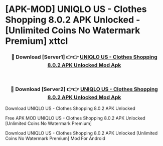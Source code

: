 # [APK-MOD] UNIQLO US - Clothes Shopping 8.0.2 APK Unlocked - [Unlimited Coins No Watermark Premium] xttcl



<div align="center">
<h3>🔴 Download [Server1] 👉👉 <a href="https://momento.my/?title=UNIQLO_US_-_Clothes_Shopping_8.0.2_APK_Unlocked">UNIQLO US - Clothes Shopping 8.0.2 APK Unlocked Mod Apk</a></h3><br>

<h3>🔴 Download [Server2] 👉👉 <a href="https://momento.my/?title=UNIQLO_US_-_Clothes_Shopping_8.0.2_APK_Unlocked">UNIQLO US - Clothes Shopping 8.0.2 APK Unlocked Mod Apk</a></h3>
</div>



Download UNIQLO US - Clothes Shopping 8.0.2 APK Unlocked 

Free APK MOD UNIQLO US - Clothes Shopping 8.0.2 APK Unlocked [Unlimited Coins No Watermark Premium]

Download UNIQLO US - Clothes Shopping 8.0.2 APK Unlocked [Unlimited Coins No Watermark Premium] Mod For Android
